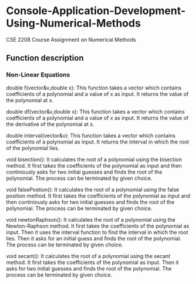 # Console-Application-Development-Using-Numerical-Methods
CSE 2208 Course Assignment on Numerical Methods

## Function description

### Non-Linear Equations

double f(vector<double>&v,double x): This function takes a vector which contains coefficients of a polynomial and a value of x as input. It returns the value of the polynomial at x.

double df(vector<double>&v,double x): This function takes a vector which contains coefficients of a polynomial and a value of x as input. It returns the value of the derivative of the polynomial at x.

double interval(vector<double>&v): This function takes a vector which contains coefficients of a polynomial as input. It returns the interval in which the root of the polynomial lies.

void bisection(): It calculates the root of a polynomial using the bisection method. It first takes the coefficients of the polynomial as input and then continiously asks for two initial guesses and finds the root of the polynomial. The process can be terminated by given choice.

void falsePostion(): It calculates the root of a polynomial using the false position method. It first takes the coefficients of the polynomial as input and then continiously asks for two initial guesses and finds the root of the polynomial. The process can be terminated by given choice.

void newtonRaphson(): It calculates the root of a polynomial using the Newton-Raphson method. It first takes the coefficients of the polynomial as input. Then it uses the interval function to find the interval in which the root lies. Then it asks for an initial guess and finds the root of the polynomial. The process can be terminated by given choice.

void secant(): It calculates the root of a polynomial using the secant method. It first takes the coefficients of the polynomial as input. Then it asks for two initial guesses and finds the root of the polynomial. The process can be terminated by given choice.
